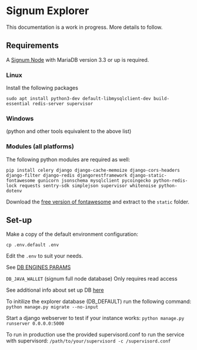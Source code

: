 # Signum Explorer
This documentation is a work in progress. More details to follow.


## Requirements

A [Signum Node](https://github.com/signum-network/signum-node) with MariaDB version 3.3 or up is required.

### Linux

Install the following packages

```
sudo apt install python3-dev default-libmysqlclient-dev build-essential redis-server supervisor
```

### Windows

(python and other tools equivalent to the above list)

### Modules (all platforms)

The following python modules are required as well:
```
pip install celery django django-cache-memoize django-cors-headers django-filter django-redis djangorestframework django-static-fontawesome gunicorn jsonschema mysqlclient pycoingecko python-redis-lock requests sentry-sdk simplejson supervisor whitenoise python-dotenv
```

Download the [free version of fontawesome](https://use.fontawesome.com/releases/v5.15.4/fontawesome-free-5.15.4-web.zip) and extract to the `static` folder.

## Set-up

Make a copy of the default environment configuration:

`cp .env.default .env`

Edit the `.env` to suit your needs.

See [DB ENGINES PARAMS](https://docs.djangoproject.com/en/2.2/ref/settings/#engine)

`DB_JAVA_WALLET` (signum full node database) Only requires read access

See additional info about set up DB [here](java_wallet)

To initilize the explorer database (DB_DEFAULT) run the following command:
`python manage.py migrate --no-input`

Start a django webserver to test if your instance works:
`python manage.py runserver 0.0.0.0:5000`

To run in production use the provided supervisord.conf to run the service with supervisord:
`/path/to/your/supervisord -c /supervisord.conf`

